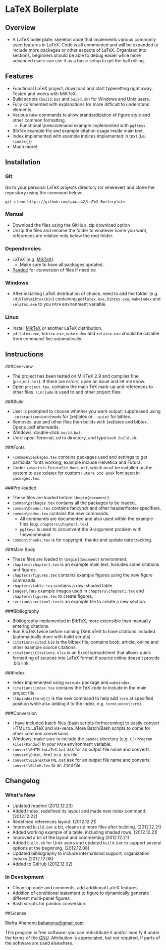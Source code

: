 # LaTeX Boilerplate

## Overview

* A LaTeX boilerplate: skeleton code that implements various commonly used features in LaTeX. Code is all commented and will be expanded to include more packages or other aspects of LaTeX. Organized into sections, beginners should be able to debug easier while more advanced users can use it as a basic setup to get the ball rolling.

## Features

* Functional LaTeX project, download and start typesetting right away. Tested and works with MiKTeX.
* Build scripts (`build.bat` and `build.sh`) for Windows and Unix users.
* Fully commented with explanations for more difficult to understand elements.
* Various new commands to allow standardization of figure style and other common formatting. 
	* Functional \newcommand example implemented with `pgfkeys`.
* BibTex example file and example citation usage inside main text.
* Index implemented with example indices implemented in text (i.e. `\index{}`)
* Much more!

## Installation

### Git

Go to your personal LaTeX projects directory (or wherever) and clone the repository using the command below:

    git clone https://github.com/gaara42/LaTeX_Boilerplate

### Manual

* Download the files using the GitHub .zip download option
* Unzip the files and rename the folder to whatever name you want, references are relative only below the root folder.

### Dependencies

* LaTeX (e.g. [MikTeX](http://miktex.org/)). 
	* Make sure to have all packages updated.
* [Pandoc](http://johnmacfarlane.net/pandoc/installing.html) for conversion of files if need be

### Windows

* After installing LaTeX distribution of choice, need to add the folder (e.g. `\MikTeX\miktex\bin`) containing `pdflatex.exe`, `bibtex.exe`, `makeindex` and `xelatex.exe` to you `PATH` environment variable.

### Linux

* Install [MikTeX](https://help.ubuntu.com/community/MiktexPackageManager) or another LaTeX distribution.
* `pdflatex.exe`, `bibtex.exe`, `makeindex` and `xelatex.exe` should be callable from command-line automatically.

## Instructions

###Overview

* The project has been tested on MiKTeX 2.9 and compiles fine (`project.tex`). If there are errors, open an issue and let me know.
* Open `project.tex`, contains the main TeX mark-up and references to other files. `\include` is used to add other project files.

###Build

* User is prompted to choose whether you want output; suppressed using `-interaction=batchmode` for (xe)latex or `--quiet` for bibtex.
* Removes .aux and other files then builds with (xe)latex and bibtex. Opens .pdf afterwards.
* Windows: double-click `build.bat`. 
* Unix: open Terminal, cd to directory, and type `bash build.sh`.

###Fonts

* `\common\packages.tex` contains packages used and settings to get particular fonts working, example include Helvetica and Futura.
* Under `\assets` is `FuturaStd-Book.otf`, which must be installed on the system to use xelatex for custom `Futura Std Book` font seen in `packages.tex`.

###Pre-loaded

* These files are loaded before `\begin{document}`.
* `common\packages.tex` contains all the packages to be loaded.
* `common\header.tex` contains fancyhdr and other header/footer specifiers.
* `common\codes.tex` contains the new commands. 
	* All commands are documented and also used within the example files (e.g. `chapters\chapter1.tex`).
	* `pgfkeys` is used to circumvent the 9-argument problem with \newcommand. 
* `common\thanks.tex` is for copyright, thanks and update date tracking.

###Main Body

* These files are loaded in `\begin{document}` environment.
* `chapters\chapter1.tex` is an example main text. Includes some citations and figures.
* `chapters\figures.tex` contains example figures using the new figure commands.
* `chapters\table.tex` contains a row-shaded table.
* `images\` has example images used in `chapters\chapter1.tex` and `chapters\figures.tex` to create figures.
* `sections\section1.tex` is an example file to create a new section.

###Bibliography

* Bibliography implemented in BibTeX, more extensible than manually entering citations.
* Run BibTeX twice before running (Xe)LaTeX to have citations included (automatically done with build scripts).
* `citations\cited.bib` is the bibtex file, contains book, article, online and other example source citations.
* `citations\Citations.xlsx` is an Excel spreadsheet that allows quick formatting of sources into LaTeX format if source online doesn't provide .bib link.

###Index

* Index implemented using `makeidx` package and `makeindex`.
* `citations\index.tex` contains the TeX code to include in the main project file.
* `\lbpindex{term}{}` is the new command to help add `term` at specified position while also adding it to the index, e.g. `term\index{term}`.

###Conversion

* I have included batch files (bash scripts forthecoming) to easily convert HTML to LaTeX and vis-versa. More Batch/Bash scripts to come for other common conversions.
* Windows: make sure to include the `pandoc` directory (e.g. `C:\Program Files\Pandoc`) in your `PATH` environment variable.
* `convert\0HTMLtoLaTeX.bat` ask for an output file name and converts `convert\0HtoL.html` to a .tex file.
* `convert\0LaTeXtoHTML.bat` ask for an output file name and converts `convert\0LtoH.tex` to an .html file.

## Changelog

### What's New

* Updated readme (2012.12.23)
* Added index, redefined its layout and made new index command. (2012.12.22)
* Redefined references layout. (2012.12.21)
* Improved `build.bat` a bit, cleans up more files after building. (2012.12.21)
* Added working example of a table, including shaded rows. (2012.12.21)
* Improved a bit of the layout and commenting (2012.12.21)
* Added `build.sh` for Unix users and updated `build.bat` to support several options at the beginning. (2012.12.08)
* Updated bibliography to include international support, organization tweaks (2012.12.08)
* Added to GitHub (2012.12.02)

### In Development

* Clean-up code and comments, add additional LaTeX features.
* Addition of conditional statement to figure to dynamically generate different multi-panel figures.
* Bash scripts for pandoc conversion.

##License

Biafra Ahanonu <bahanonu@gmail.com>

This program is free software: you can redistribute it and/or modify it under the terms of the [GNU](http://www.gnu.org/licenses/gpl.html). Attribution is appreciated, but not required, if parts of the software are used elsewhere.